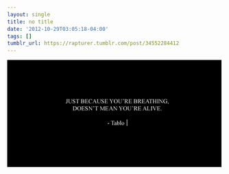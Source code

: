 ```yaml
---
layout: single
title: no title
date: '2012-10-29T03:05:18-04:00'
tags: []
tumblr_url: https://rapturer.tumblr.com/post/34552284412
---
```

 ![](/assets/img/tumblr_mc7p99nLOb1qcihlyo1_500.gif)  
